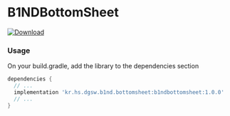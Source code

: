 # B1NDBottomSheet
[ ![Download](https://api.bintray.com/packages/kimji/maven/B1NDBottomSheet/images/download.svg) ](https://bintray.com/kimji/maven/B1NDBottomSheet/_latestVersion)

### Usage

On your build.gradle, add the library to the dependencies section
```gradle
dependencies {
  // ...
  implementation 'kr.hs.dgsw.b1nd.bottomsheet:b1ndbottomsheet:1.0.0'
  // ...
}
```

